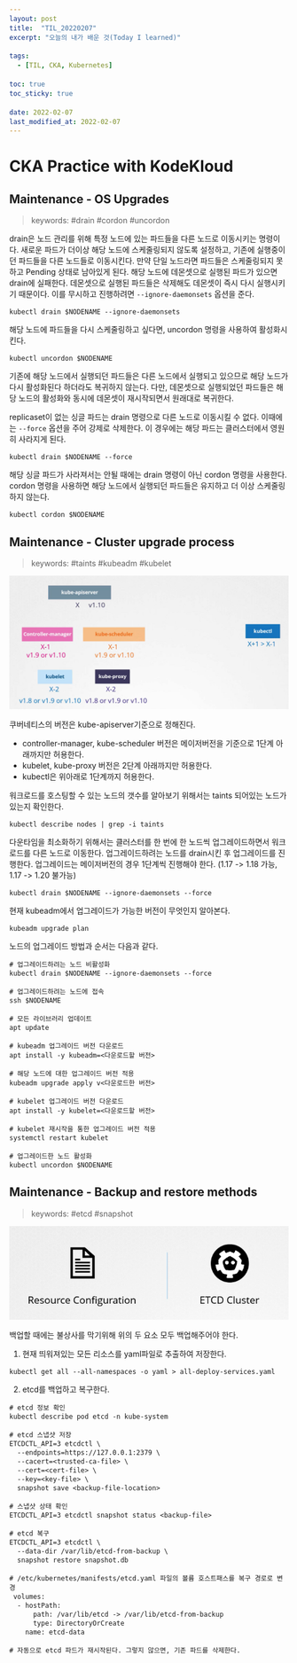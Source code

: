 ```yaml
---
layout: post
title:  "TIL_20220207"
excerpt: "오늘의 내가 배운 것(Today I learned)"

tags:
  - [TIL, CKA, Kubernetes]

toc: true
toc_sticky: true
 
date: 2022-02-07
last_modified_at: 2022-02-07
---
```


# CKA Practice with KodeKloud
## Maintenance - OS Upgrades
>keywords: #drain #cordon #uncordon

drain은 노드 관리를 위해 특정 노드에 있는 파드들을 다른 노드로 이동시키는 명령이다. 새로운 파드가 더이상 해당 노드에 스케줄링되지 않도록 설정하고, 기존에 실행중이던 파드들을 다른 노드들로 이동시킨다. 만약 단일 노드라면 파드들은 스케줄링되지 못하고 Pending 상태로 남아있게 된다. 해당 노드에 데몬셋으로 실행된 파드가 있으면 drain에 실패한다. 데몬셋으로 실행된 파드들은 삭제해도 데몬셋이 즉시 다시 실행시키기 때문이다. 이를 무시하고 진행하려면 `--ignore-daemonsets` 옵션을 준다. 

```
kubectl drain $NODENAME --ignore-daemonsets
```

해당 노드에 파드들을 다시 스케줄링하고 싶다면, uncordon 명령을 사용하여 활성화시킨다.

```
kubectl uncordon $NODENAME
```

기존에 해당 노드에서 실행되던 파드들은 다른 노드에서 실행되고 있으므로 해당 노드가 다시 활성화된다 하더라도 복귀하지 않는다. 다만, 데몬셋으로 실행되었던 파드들은 해당 노드의 활성화와 동시에 데몬셋이 재시작되면서 원래대로 복귀한다.

replicaset이 없는 싱글 파드는 drain 명령으로 다른 노드로 이동시킬 수 없다. 이때에는 `--force` 옵션을 주어 강제로 삭제한다. 이 경우에는 해당 파드는 클러스터에서 영원히 사라지게 된다.

```
kubectl drain $NODENAME --force
```

해당 싱글 파드가 사라져서는 안될 때에는 drain 명령이 아닌 cordon 명령을 사용한다. cordon 명령을 사용하면 해당 노드에서 실행되던 파드들은 유지하고 더 이상 스케줄링하지 않는다.

```
kubectl cordon $NODENAME
```

## Maintenance - Cluster upgrade process
>keywords: #taints #kubeadm #kubelet

![kubernetes version](./assets/kubernetes-version.png)

쿠버네티스의 버전은 kube-apiserver기준으로 정해진다. 
- controller-manager, kube-scheduler 버전은 메이저버전을 기준으로 1단계 아래까지만 허용한다.
- kubelet, kube-proxy 버전은 2단계 아래까지만 허용한다.
- kubectl은 위아래로 1단계까지 허용한다.

워크로드를 호스팅할 수 있는 노드의 갯수를 알아보기 위해서는 taints 되어있는 노드가 있는지 확인한다.

```
kubectl describe nodes | grep -i taints
```

다운타임을 최소화하기 위해서는 클러스터를 한 번에 한 노드씩 업그레이드하면서 워크로드를 다른 노드로 이동한다. 업그레이드하려는 노드를 drain시킨 후 업그레이드를 진행한다. 업그레이드는 메이저버전의 경우 1단계씩 진행해야 한다. (1.17 -> 1.18 가능, 1.17 -> 1.20 불가능)

```
kubectl drain $NODENAME --ignore-daemonsets --force
```

현재 kubeadm에서 업그레이드가 가능한 버전이 무엇인지 알아본다.

```
kubeadm upgrade plan
```

노드의 업그레이드 방법과 순서는 다음과 같다.

```
# 업그레이드하려는 노드 비활성화
kubectl drain $NODENAME --ignore-daemonsets --force

# 업그레이드하려는 노드에 접속
ssh $NODENAME

# 모든 라이브러리 업데이트 
apt update

# kubeadm 업그레이드 버전 다운로드
apt install -y kubeadm=<다운로드할 버전>

# 해당 노드에 대한 업그레이드 버전 적용
kubeadm upgrade apply v<다운로드한 버전>

# kubelet 업그레이드 버전 다운로드
apt install -y kubelet=<다운로드할 버전>

# kubelet 재시작을 통한 업그레이드 버전 적용
systemctl restart kubelet

# 업그레이드한 노드 활성화
kubectl uncordon $NODENAME

```

## Maintenance - Backup and restore methods
>keywords: #etcd #snapshot

![backup etcd](./assets/backup-etcd.png)

백업할 때에는 불상사를 막기위해 위의 두 요소 모두 백업해주어야 한다.

1. 현재 띄워져있는 모든 리소스를 yaml파일로 추출하여 저장한다.

```
kubectl get all --all-namespaces -o yaml > all-deploy-services.yaml
```

2. etcd를 백업하고 복구한다.

```
# etcd 정보 확인
kubectl describe pod etcd -n kube-system

# etcd 스냅샷 저장
ETCDCTL_API=3 etcdctl \
  --endpoints=https://127.0.0.1:2379 \
  --cacert=<trusted-ca-file> \
  --cert=<cert-file> \
  --key=<key-file> \
  snapshot save <backup-file-location>

# 스냅샷 상태 확인 
ETCDCTL_API=3 etcdctl snapshot status <backup-file>

# etcd 복구 
ETCDCTL_API=3 etcdctl \
  --data-dir /var/lib/etcd-from-backup \
  snapshot restore snapshot.db  

# /etc/kubernetes/manifests/etcd.yaml 파일의 볼륨 호스트패스를 복구 경로로 변경
 volumes:
  - hostPath:
      path: /var/lib/etcd -> /var/lib/etcd-from-backup
      type: DirectoryOrCreate
    name: etcd-data

# 자동으로 etcd 파드가 재시작된다. 그렇지 않으면, 기존 파드를 삭제한다.
```